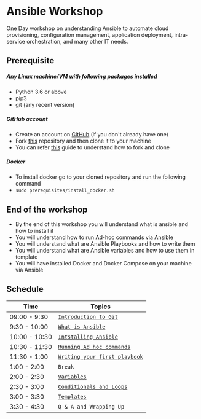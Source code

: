 # Ansible Workshop

One Day workshop on understanding Ansible to automate cloud provisioning, configuration management, application deployment, intra-service orchestration, 
and many other IT needs.

## Prerequisite

##### Any Linux machine/VM with following packages installed
- Python 3.6 or above 
- pip3
- git (any recent version)

##### GitHub account
- Create an account on [GitHub](https://github.com/join) (if you don't already have one)
- Fork [this](https://github.com/UniCourt/DevOps-Workshop1) repository and then clone it to your machine
- You can refer [this](https://docs.github.com/en/get-started/quickstart/fork-a-repo) guide to understand how to fork and clone


##### Docker
- To install docker go to your cloned repository and run the following command
- `sudo prerequisites/install_docker.sh`

## End of the workshop
- By the end of this workshop you will understand what is ansible and how to install it
- You will understand how to run Ad-hoc commands via Ansible
- You will understand what are Ansible Playbooks and how to write them
- You will understand what are Ansible variables and how to use them in template
- You will have installed Docker and Docker Compose on your machine via Ansible

## Schedule
| Time                    | Topics
| ----------------------- |-------
| 09:00 - 9:30            |  [`Introduction to Git`](prerequisites/introduction_to_git.md)
| 9:30  - 10:00           |  [`What is Ansible`](/docs/what_is_ansible.md)
| 10:00 - 10:30           |  [`Intstalling Ansible`](/docs/installing_ansible.md)
| 10:30 - 11:30           |  [`Running Ad hoc commands`](/docs/running_adhoc_commands.md)
| 11:30 - 1:00            |  [`Writing your first playbook`](/docs/writing_your_first_palybook.md)
| 1:00 -  2:00            |  `Break`
| 2:00 -  2:30            |  [`Variables`](/docs/variables.md)
| 2:30 -  3:00            |  [`Conditionals and Loops`](/docs/conditionals_and_loops.md)
| 3:00 -  3:30            |  [`Templates`](/docs/templates.md)
| 3:30 -  4:30            |  `Q & A and Wrapping Up`
